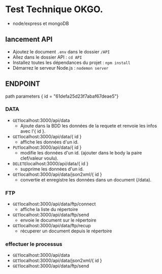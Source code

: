 # Test Technique OKGO. 

* node/express et mongoDB

## lancement API

* Ajoutez  le document `.env` dans le dossier `/API`
* Allez dans le dossier API : `cd API`
* Installez toutes les dépendances du projet : `npm install`
* Démarrez le serveur Node.js : `nodemon server`


## ENDPOINT

path parameters
{ id = "61defa25d23f7abaf67deae5"}


### DATA
* `GET`localhost:3000/api/data
    * Ajoute dans la BDD les données de la requete et renvoie les infos avec l'{ id }.
* `GET`localhost:3000/api/data/{ id }
    * affiche les données d'un id.
* `PUT`localhost:3000/api/data/{ id }
    * modifie les données d'un id. (ajouter dans le body la paire clef/valeur voulu).
* `DELETE`localhost:3000/api/data/{ id }
    * supprime les données d'un id.
* `GET`localhost:3000/api/data/json2xml/{ id }
    * convertie et enregistre les données dans un document (/data).

### FTP
* `GET`localhost:3000/api/data/ftp/connect
    * affiche la liste du répertoire
* `GET`localhost:3000/api/data/ftp/send
    * envoie  le document sur le répertoire
* `GET`localhost:3000/api/data/ftp/recup
    * récuperer un document depuis le répertoire



### effectuer le processus 

* `GET`localhost:3000/api/data
* `GET`localhost:3000/api/data/json2xml/{ id }
* `GET`localhost:3000/api/data/ftp/send